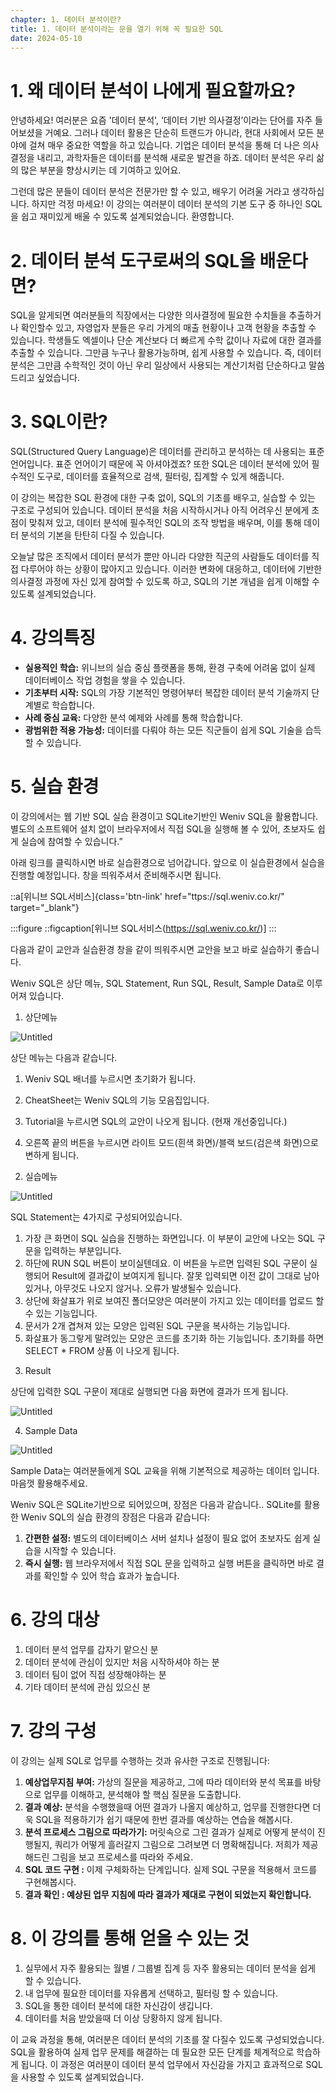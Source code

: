 ```yaml
---
chapter: 1. 데이터 분석이란?
title: 1. 데이터 분석이라는 문을 열기 위해 꼭 필요한 SQL
date: 2024-05-10
---
```


# 1. **왜 데이터 분석이 나에게 필요할까요?**

안녕하세요! 여러분은 요즘 '데이터 분석', ‘데이터 기반 의사결정’이라는 단어를 자주 들어보셨을 거예요. 그러나 데이터 활용은 단순히 트랜드가 아니라, 현대 사회에서 모든 분야에 걸쳐 매우 중요한 역할을 하고 있습니다. 기업은 데이터 분석을 통해 더 나은 의사결정을 내리고, 과학자들은 데이터를 분석해 새로운 발견을 하죠. 데이터 분석은 우리 삶의 많은 부분을 향상시키는 데 기여하고 있어요.

그런데 많은 분들이 데이터 분석은 전문가만 할 수 있고, 배우기 어려울 거라고 생각하십니다. 하지만 걱정 마세요! 이 강의는 여러분이 데이터 분석의 기본 도구 중 하나인 SQL을 쉽고 재미있게 배울 수 있도록 설계되었습니다. 환영합니다.

# 2. **데이터 분석 도구로써의 SQL을 배운다면?**

SQL을 알게되면 여러분들의 직장에서는 다양한 의사결정에 필요한 수치들을 추출하거나 확인할수 있고, 자영업자 분들은 우리 가게의 매출 현황이나 고객 현황을 추출할 수 있습니다. 학생들도 엑셀이나 단순 계산보다 더 빠르게 수학 값이나 자료에 대한 결과를 추출할 수 있습니다. 그만큼 누구나 활용가능하며, 쉽게 사용할 수 있습니다. 즉, 데이터 분석은 그만큼 수학적인 것이 아닌 우리 일상에서 사용되는 계산기처럼 단순하다고 말씀드리고 싶었습니다.

# 3. **SQL이란?**

SQL(Structured Query Language)은 데이터를 관리하고 분석하는 데 사용되는 표준 언어입니다. 표준 언어이기 때문에 꼭 아셔야겠죠? 또한 SQL은 데이터 분석에 있어 필수적인 도구로, 데이터를 효율적으로 검색, 필터링, 집계할 수 있게 해줍니다.

이 강의는 복잡한 SQL 환경에 대한 구축 없이, SQL의 기초를 배우고, 실습할 수 있는 구조로 구성되어 있습니다. 데이터 분석을 처음 시작하시거나 아직 어려우신 분에게 초점이 맞춰져 있고, 데이터 분석에 필수적인 SQL의 조작 방법을 배우며, 이를 통해 데이터 분석의 기본을 탄탄히 다질 수 있습니다.

오늘날 많은 조직에서 데이터 분석가 뿐만 아니라 다양한 직군의 사람들도 데이터를 직접 다루어야 하는 상황이 많아지고 있습니다. 이러한 변화에 대응하고, 데이터에 기반한 의사결정 과정에 자신 있게 참여할 수 있도록 하고, SQL의 기본 개념을 쉽게 이해할 수 있도록 설계되었습니다.


# 4. **강의특징**

- **실용적인 학습:** 위니브의 실습 중심 플랫폼을 통해, 환경 구축에 어려움 없이 실제 데이터베이스 작업 경험을 쌓을 수 있습니다.
- **기초부터 시작:** SQL의 가장 기본적인 명령어부터 복잡한 데이터 분석 기술까지 단계별로 학습합니다.
- **사례 중심 교육:** 다양한 분석 예제와 사례를 통해 학습합니다.
- **광범위한 적용 가능성:** 데이터를 다뤄야 하는 모든 직군들이 쉽게 SQL 기술을 습득할 수 있습니다.
</aside>

# 5. **실습 환경**

이 강의에서는 웹 기반 SQL 실습 환경이고 SQLite기반인 Weniv SQL을 활용합니다.  별도의 소프트웨어 설치 없이 브라우저에서 직접 SQL을 실행해 볼 수 있어, 초보자도 쉽게 실습에 참여할 수 있습니다.” 

아래 링크를 클릭하시면 바로 실습환경으로 넘어갑니다. 앞으로 이 실습환경에서 실습을 진행할 예정입니다. 창을 띄워주셔서 준비해주시면 됩니다.


::a[위니브 SQL서비스]{class='btn-link' href="ttps://sql.weniv.co.kr/" target="\_blank"}

:::figure
::figcaption[위니브 SQL서비스(https://sql.weniv.co.kr/)]
:::

다음과 같이 교안과 실습환경 창을 같이 띄워주시면 교안을 보고 바로 실습하기 좋습니다.

Weniv SQL은 상단 메뉴, SQL Statement, Run SQL, Result, Sample Data로 이루어져 있습니다. 

1. 상단메뉴 

![Untitled](https://prod-files-secure.s3.us-west-2.amazonaws.com/579fe283-28aa-489d-ae65-d683304becfc/ef58553b-0666-4936-b4de-f7f7dd7be761/Untitled.png)

상단 메뉴는 다음과 같습니다. 

1) Weniv SQL 배너를 누르시면 초기화가 됩니다. 

2) CheatSheet는 Weniv SQL의 기능 모음집입니다. 

3) Tutorial을 누르시면 SQL의 교안이 나오게 됩니다. (현재 개선중입니다.)

4) 오른쪽 끝의 버튼을 누르시면 라이트 모드(흰색 화면)/블랙 보드(검은색 화면)으로 변하게 됩니다.

2. 실습메뉴

![Untitled](https://prod-files-secure.s3.us-west-2.amazonaws.com/579fe283-28aa-489d-ae65-d683304becfc/432be8cd-2442-4e50-9b1e-b8884ca3c2b1/Untitled.png)

SQL Statement는 4가지로 구성되어있습니다.

1) 가장 큰 화면이 SQL 실습을 진행하는 화면입니다. 이 부분이 교안에 나오는 SQL 구문을 입력하는 부분입니다. 
2) 하단에 RUN SQL 버튼이 보이실텐데요. 이 버튼을 누르면 입력된 SQL 구문이 실행되어 Result에 결과값이 보여지게 됩니다. 잘못 입력되면 이전 값이 그대로 남아있거나, 아무것도 나오지 않거나. 오류가 발생될수 있습니다.
3) 상단에 화살표가 위로 보여진 폴더모양은 여러분이 가지고 있는 데이터를 업로드 할 수 있는 기능입니다. 
4) 문서가 2개 겹쳐져 있는 모양은 입력된 SQL 구문을 복사하는 기능입니다.
5) 화살표가 동그랗게 말려있는 모양은 코드를 초기화 하는 기능입니다. 초기화를 하면 SELECT * FROM 상품 이 나오게 됩니다.

3. Result

상단에 입력한 SQL 구문이 제대로 실행되면 다음 화면에 결과가 뜨게 됩니다. 

![Untitled](https://prod-files-secure.s3.us-west-2.amazonaws.com/579fe283-28aa-489d-ae65-d683304becfc/376c12bb-9e62-4f30-a908-6f546b484490/Untitled.png)

4. Sample Data

![Untitled](https://prod-files-secure.s3.us-west-2.amazonaws.com/579fe283-28aa-489d-ae65-d683304becfc/4b51e2f2-c87d-49ed-887f-0fd7974675d3/Untitled.png)

Sample Data는 여러분들에게 SQL 교육을 위해 기본적으로 제공하는 데이터 입니다. 마음껏 활용해주세요.

Weniv SQL은 SQLite기반으로 되어있으며, 장점은 다음과 같습니다.. SQLite를 활용한 Weniv SQL의 실습 환경의 장점은 다음과 같습니다:

1) **간편한 설정:** 별도의 데이터베이스 서버 설치나 설정이 필요 없어 초보자도 쉽게 실습을 시작할 수 있습니다.
2) **즉시 실행:** 웹 브라우저에서 직접 SQL 문을 입력하고 실행 버튼을 클릭하면 바로 결과를 확인할 수 있어 학습 효과가 높습니다.

# 6. 강의 대상

1. 데이터 분석 업무를 갑자기 맡으신 분
2. 데이터 분석에 관심이 있지만 처음 시작하셔야 하는 분
3. 데이터 팀이 없어 직접 성장해야하는 분
4. 기타 데이터 분석에 관심 있으신 분

# 7. **강의 구성**

이 강의는 실제 SQL로 업무를 수행하는 것과 유사한 구조로 진행됩니다:

1. **예상업무지침 부여:** 가상의 질문을 제공하고, 그에 따라 데이터와 분석 목표를 바탕으로 업무를 이해하고, 분석해야 할 핵심 질문을 도출합니다.
2. **결과 예상:** 분석을 수행했을때 어떤 결과가 나올지 예상하고, 업무를 진행한다면 더욱 SQL을 적용하기가 쉽기 때문에 한번 결과를 예상하는 연습을 해봅시다.
3. **분석 프로세스 그림으로 따라가기:** 머릿속으로 그린 결과가 실제로 어떻게 분석이 진행될지, 쿼리가 어떻게 흘러갈지 그림으로 그려보면 더 명확해집니다. 저희가 제공해드린 그림을 보고 프로세스를 따라와 주세요.
4. **SQL 코드 구현 :** 이제 구체화하는 단계입니다. 실제 SQL 구문을 적용해서 코드를 구현해봅시다.
5. **결과 확인 : 예상된 업무 지침에 따라 결과가 제대로 구현이 되었는지 확인합니다.**

# 8. 이 강의를 통해 얻을 수 있는 것

1. 실무에서 자주 활용되는 월별 / 그룹별 집계 등 자주 활용되는 데이터 분석을 쉽게 할 수 있습니다.
2. 내 업무에 필요한 데이터를 자유롭게 선택하고, 필터링 할 수 있습니다.
3. SQL을 통한 데이터 분석에 대한 자신감이 생깁니다.
4. 데이터를 처음 받았을때 더 이상 당황하지 않게 됩니다.

이 교육 과정을 통해, 여러분은 데이터 분석의 기초를 잘 다질수 있도록 구성되었습니다. SQL을 활용하여 실제 업무 문제를 해결하는 데 필요한 모든 단계를 체계적으로 학습하게 됩니다. 이 과정은 여러분이 데이터 분석 업무에서 자신감을 가지고 효과적으로 SQL을 사용할 수 있도록 설계되었습니다.
